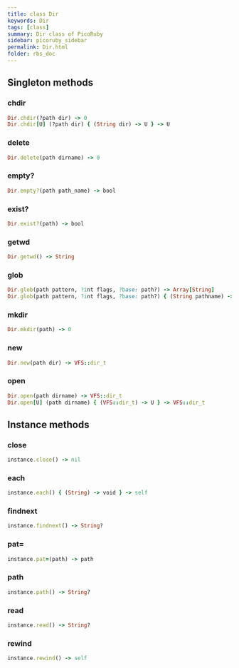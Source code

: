 ```yaml
---
title: class Dir
keywords: Dir
tags: [class]
summary: Dir class of PicoRuby
sidebar: picoruby_sidebar
permalink: Dir.html
folder: rbs_doc
---
```

## Singleton methods
### chdir

```ruby
Dir.chdir(?path dir) -> 0
Dir.chdir[U] (?path dir) { (String dir) -> U } -> U
```
### delete

```ruby
Dir.delete(path dirname) -> 0
```
### empty?

```ruby
Dir.empty?(path path_name) -> bool
```
### exist?

```ruby
Dir.exist?(path) -> bool
```
### getwd

```ruby
Dir.getwd() -> String
```
### glob

```ruby
Dir.glob(path pattern, ?int flags, ?base: path?) -> Array[String]
Dir.glob(path pattern, ?int flags, ?base: path?) { (String pathname) -> void } -> nil
```
### mkdir

```ruby
Dir.mkdir(path) -> 0
```
### new

```ruby
Dir.new(path dir) -> VFS::dir_t
```
### open

```ruby
Dir.open(path dirname) -> VFS::dir_t
Dir.open[U] (path dirname) { (VFS::dir_t) -> U } -> VFS::dir_t
```
## Instance methods
### close

```ruby
instance.close() -> nil
```
### each

```ruby
instance.each() { (String) -> void } -> self
```
### findnext

```ruby
instance.findnext() -> String?
```
### pat=

```ruby
instance.pat=(path) -> path
```
### path

```ruby
instance.path() -> String?
```
### read

```ruby
instance.read() -> String?
```
### rewind

```ruby
instance.rewind() -> self
```
